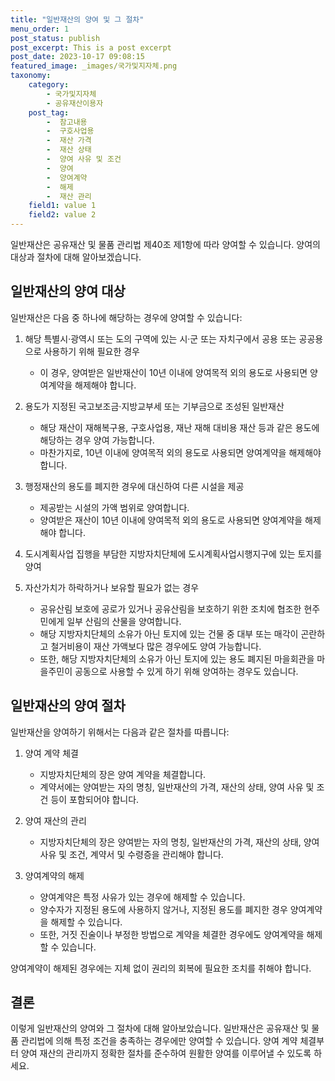 ```yaml
---
title: "일반재산의 양여 및 그 절차"
menu_order: 1
post_status: publish
post_excerpt: This is a post excerpt
post_date: 2023-10-17 09:08:15
featured_image: _images/국가및지자체.png
taxonomy:
    category:
        - 국가및지자체
        - 공유재산이용자
    post_tag:
        -  참고내용
        -  구호사업용
        -  재산 가격
        -  재산 상태
        -  양여 사유 및 조건
        -  양여
        -  양여계약
        -  해제
        -  재산 관리
    field1: value 1
    field2: value 2
---
```



일반재산은 공유재산 및 물품 관리법 제40조 제1항에 따라 양여할 수 있습니다. 양여의 대상과 절차에 대해 알아보겠습니다.

## 일반재산의 양여 대상

일반재산은 다음 중 하나에 해당하는 경우에 양여할 수 있습니다:

1. 해당 특별시·광역시 또는 도의 구역에 있는 시·군 또는 자치구에서 공용 또는 공공용으로 사용하기 위해 필요한 경우
   - 이 경우, 양여받은 일반재산이 10년 이내에 양여목적 외의 용도로 사용되면 양여계약을 해제해야 합니다.

2. 용도가 지정된 국고보조금·지방교부세 또는 기부금으로 조성된 일반재산
   - 해당 재산이 재해복구용, 구호사업용, 재난 재해 대비용 재산 등과 같은 용도에 해당하는 경우 양여 가능합니다.
   - 마찬가지로, 10년 이내에 양여목적 외의 용도로 사용되면 양여계약을 해제해야 합니다.

3. 행정재산의 용도를 폐지한 경우에 대신하여 다른 시설을 제공
   - 제공받는 시설의 가액 범위로 양여합니다.
   - 양여받은 재산이 10년 이내에 양여목적 외의 용도로 사용되면 양여계약을 해제해야 합니다.

4. 도시계획사업 집행을 부담한 지방자치단체에 도시계획사업시행지구에 있는 토지를 양여

5. 자산가치가 하락하거나 보유할 필요가 없는 경우
   - 공유산림 보호에 공로가 있거나 공유산림을 보호하기 위한 조치에 협조한 현주민에게 일부 산림의 산물을 양여합니다.
   - 해당 지방자치단체의 소유가 아닌 토지에 있는 건물 중 대부 또는 매각이 곤란하고 철거비용이 재산 가액보다 많은 경우에도 양여 가능합니다.
   - 또한, 해당 지방자치단체의 소유가 아닌 토지에 있는 용도 폐지된 마을회관을 마을주민이 공동으로 사용할 수 있게 하기 위해 양여하는 경우도 있습니다.

## 일반재산의 양여 절차

일반재산을 양여하기 위해서는 다음과 같은 절차를 따릅니다:

1. 양여 계약 체결
   - 지방자치단체의 장은 양여 계약을 체결합니다.
   - 계약서에는 양여받는 자의 명칭, 일반재산의 가격, 재산의 상태, 양여 사유 및 조건 등이 포함되어야 합니다.

2. 양여 재산의 관리
   - 지방자치단체의 장은 양여받는 자의 명칭, 일반재산의 가격, 재산의 상태, 양여 사유 및 조건, 계약서 및 수령증을 관리해야 합니다.

3. 양여계약의 해제
   - 양여계약은 특정 사유가 있는 경우에 해제할 수 있습니다.
   - 양수자가 지정된 용도에 사용하지 않거나, 지정된 용도를 폐지한 경우 양여계약을 해제할 수 있습니다.
   - 또한, 거짓 진술이나 부정한 방법으로 계약을 체결한 경우에도 양여계약을 해제할 수 있습니다.

양여계약이 해제된 경우에는 지체 없이 권리의 회복에 필요한 조치를 취해야 합니다.

## 결론

이렇게 일반재산의 양여와 그 절차에 대해 알아보았습니다. 일반재산은 공유재산 및 물품 관리법에 의해 특정 조건을 충족하는 경우에만 양여할 수 있습니다. 양여 계약 체결부터 양여 재산의 관리까지 정확한 절차를 준수하여 원활한 양여를 이루어낼 수 있도록 하세요.

